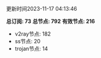 更新时间2023-11-17 04:13:46

**总订阅: 73**
**总节点: 792**
**有效节点: 216**
- v2ray节点: 182
- ss节点: 20
- trojan节点: 14
